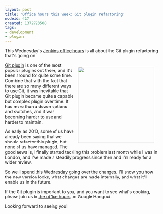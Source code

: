 ```yaml
---
layout: post
title: 'Office hours this week: Git plugin refactoring'
nodeid: 427
created: 1372723508
tags:
- development
- plugins
---
```

This Wednesday's [Jenkins office hours](https://wiki.jenkins-ci.org/display/JENKINS/Office+Hours) is all about the Git plugin refactoring that's going on.

<div style="float:right; margin:1em">
<img  width="250" src="http://git-scm.com/images/logos/2color-lightbg@2x.png"/>
</div>

[Git plugin](https://wiki.jenkins-ci.org/display/JENKINS/Git+Plugin) is one of the most popular plugins out there, and it's been around for quite some time. Combine that with the fact that there are so many different ways to use Git, it was inevitable that Git plugin became quite a capable but complex plugin over time. It has more than a dozen options and switches, and it was becoming harder to use and harder to maintain.

As early as 2010, some of us have already been saying that we should refactor this plugin, but none of us have managed. The good news is, I finally started tackling this problem last month while I was in London, and I've made a steadily progress since then and I'm ready for a wider review.

So we'll spend this Wednesday going over the changes. I'll show you how the new version looks, what changes are made internally, and what it'll enable us in the future.

If the Git plugin is important to you, and you want to see what's cooking, please join us in [the office hours](https://wiki.jenkins-ci.org/display/JENKINS/Office+Hours) on Google Hangout.

Looking forward to seeing you!
